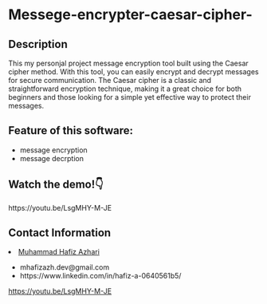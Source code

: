 # Messege-encrypter-caesar-cipher-
<h2>
  Description
</h2>
<p>
  This my personjal project message encryption tool built using the Caesar cipher method. With this tool, you can easily encrypt and decrypt messages for secure communication. The Caesar cipher is a classic and straightforward encryption technique, making it a great choice for both beginners and those looking for a simple yet effective way to protect their messages.
</p>
<h2>Feature of this software:</h2>
<ul>
  <li>message encryption</li>
  <li>message decrption</li>
</ul>

<h2>Watch the demo!👇</h2>
https://youtu.be/LsgMHY-M-JE

<h2>Contact Information</h2>
<li>
    <a href="https://github.com/mhafizazh">Muhammad Hafiz Azhari</a>
</li>
    <ul>
      <li href='mhafizaz.dev@gmail.com'>mhafizazh.dev@gmail.com</li>
      <li href='https://www.linkedin.com/in/hafiz-a-0640561b5/'>https://www.linkedin.com/in/hafiz-a-0640561b5/</li>
    </ul>
</ul>



https://youtu.be/LsgMHY-M-JE
